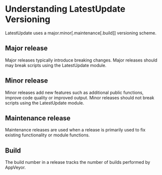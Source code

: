 # Understanding LatestUpdate Versioning

LatestUpdate uses a major.minor[.maintenance[.build]] versioning scheme.

## Major release

Major releases typically introduce breaking changes. Major releases should may break scripts using the LatestUpdate module.

## Minor release

Minor releases add new features such as additional public functions, improve code quality or improved output. Minor releases should not break scripts using the LatestUpdate module.

## Maintenance release

Maintenance releases are used when a release is primarily used to fix existing functionality or module functions.

## Build

The build number in a release tracks the number of builds performed by AppVeyor.
